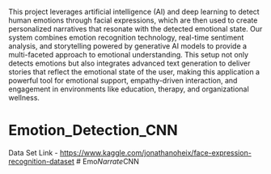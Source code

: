 This project leverages artificial intelligence (AI) and deep learning to detect human emotions through facial expressions, which are then used to create personalized narratives that resonate with the detected emotional state. Our system combines emotion recognition technology, real-time sentiment analysis, and storytelling powered by generative AI models to provide a multi-faceted approach to emotional understanding. This setup not only detects emotions but also integrates advanced text generation to deliver stories that reflect the emotional state of the user, making this application a powerful tool for emotional support, empathy-driven interaction, and engagement in environments like education, therapy, and organizational wellness.
# Emotion_Detection_CNN

Data Set Link - https://www.kaggle.com/jonathanoheix/face-expression-recognition-dataset
#   E m o _ N a r r a t e _ C N N 
 
 
